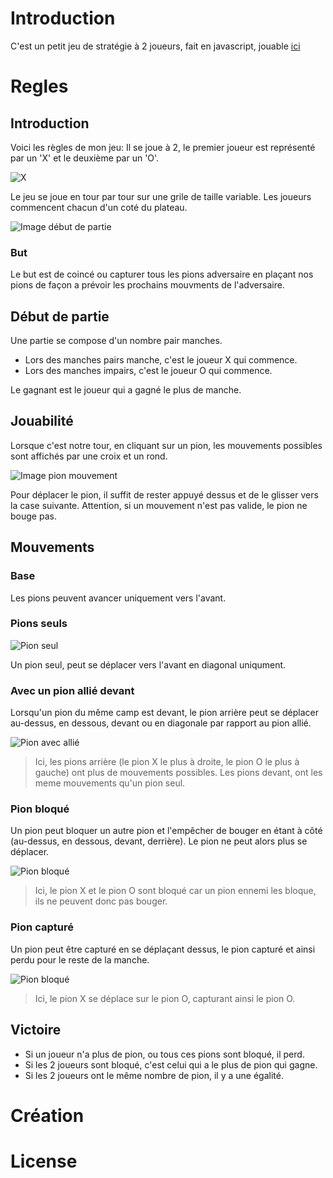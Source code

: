# Introduction
C'est un petit jeu de stratégie à 2 joueurs, fait en javascript, jouable [ici](https://deadmall0w.github.io/Mon-jeu-Internet/)

# Regles
## Introduction
Voici les règles de mon jeu:
Il se joue à 2, le premier joueur est représenté par un 'X' et le deuxième par un 'O'.

![X](Img/Regles/players.png)

Le jeu se joue en tour par tour sur une grile de taille variable.
Les joueurs commencent chacun d'un coté du plateau.

![Image début de partie](Img/Regles/shema_debut_partie.png) 
### But
Le but est de coincé ou capturer tous les pions adversaire en plaçant nos pions de façon a prévoir les prochains mouvments de l'adversaire.

## Début de partie
Une partie se compose d'un nombre pair manches.
- Lors des manches pairs manche, c'est le joueur X qui commence.
- Lors des manches impairs, c'est le joueur O qui commence.

Le gagnant est le joueur qui a gagné le plus de manche.

## Jouabilité
Lorsque c'est notre tour, en cliquant sur un pion, les mouvements possibles sont affichés par une croix et un rond.

![Image pion mouvement](Img/Regles/possible_move_black.png)

Pour déplacer le pion, il suffit de rester appuyé dessus et de le glisser vers la case suivante. Attention, si un mouvement n'est pas valide, le pion ne bouge pas.

## Mouvements
### Base
Les pions peuvent avancer uniquement vers l'avant. 

### Pions seuls
![Pion seul](Img/Regles/mouvement_seul.png)

Un pion seul, peut se déplacer vers l'avant en diagonal uniqument.

### Avec un pion allié devant
Lorsqu'un pion du même camp est devant, le pion arrière peut se déplacer au-dessus, en dessous, devant ou en diagonale par rapport au pion allié.

![Pion avec allié](Img/Regles/mouvement_pion_allie2.png)

> Ici, les pions arrière (le pion X le plus à droite, le pion O le plus à gauche) ont plus de mouvements possibles.
> Les pions devant, ont les meme mouvements qu'un pion seul.

### Pion bloqué
Un pion peut bloquer un autre pion et l'empêcher de bouger en étant à côté (au-dessus, en dessous, devant, derrière). Le pion ne peut alors plus se déplacer.

![Pion bloqué](Img/Regles/pion_bloque.png)

> Ici, le pion X et le pion O sont bloqué car un pion ennemi les bloque, ils ne peuvent donc pas bouger.

### Pion capturé
Un pion peut être capturé en se déplaçant dessus, le pion capturé et ainsi perdu pour le reste de la manche.
 
![Pion bloqué](Img/Regles/pion_capture.png)

> Ici, le pion X se déplace sur le pion O, capturant ainsi le pion O.


## Victoire
- Si un joueur n'a plus de pion, ou tous ces pions sont bloqué, il perd.
- Si les 2 joueurs sont bloqué, c'est celui qui a le plus de pion qui gagne.
- Si les 2 joueurs ont le même nombre de pion, il y a une égalité.

# Création

# License


 

